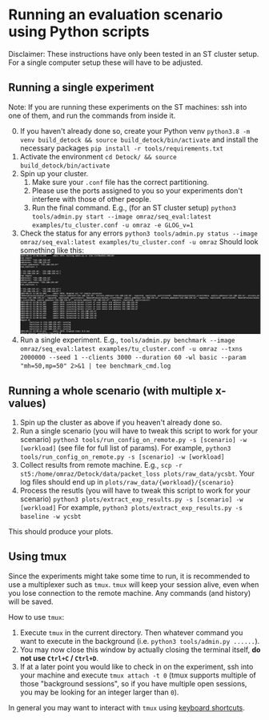 # Running an evaluation scenario using Python scripts

Disclaimer: These instructions have only been tested in an ST cluster setup. For a single computer setup these will have to be adjusted.

## Running a single experiment

Note: If you are running these experiments on the ST machines: ssh into one of them, and run the commands from inside it.

0. If you haven't already done so, create your Python venv `python3.8 -m venv build_detock && source build_detock/bin/activate` and install the necessary packages `pip install -r tools/requirements.txt`
1. Activate the environment `cd Detock/ && source build_detock/bin/activate`
2. Spin up your cluster.
    1. Make sure your `.conf` file has the correct partitioning.
    2. Please use the ports assigned to you so your experiments don't interfere with those of other people.
    3. Run the final command. E.g., (for an ST cluster setup) `python3 tools/admin.py start --image omraz/seq_eval:latest examples/tu_cluster.conf -u omraz -e GLOG_v=1`
3. Check the status for any errors `python3 tools/admin.py status --image omraz/seq_eval:latest examples/tu_cluster.conf -u omraz` Should look something like this: 
![Successful status](status_command_output.png)
4. Run a single experiment. E.g., `tools/admin.py benchmark --image omraz/seq_eval:latest examples/tu_cluster.conf -u omraz --txns 2000000 --seed 1 --clients 3000 --duration 60 -wl basic --param "mh=50,mp=50" 2>&1 | tee benchmark_cmd.log`

## Running a whole scenario (with multiple x-values)

1. Spin up the cluster as above if you heaven't already done so.
2. Run a single scenario (you will have to tweak this script to work for your scenario) `python3 tools/run_config_on_remote.py -s [scenario] -w [workload]` (see file for full list of params). For example, `python3 tools/run_config_on_remote.py -s [scenario] -w [workload]`
3. Collect results from remote machine. E.g., `scp -r st5:/home/omraz/Detock/data/packet_loss plots/raw_data/ycsbt`. Your log files should end up in `plots/raw_data/{workload}/{scenario}`
4. Process the resutls (you will have to tweak this script to work for your scenario) `python3 plots/extract_exp_results.py -s [scenario] -w [workload]` For example, `python3 plots/extract_exp_results.py -s baseline -w ycsbt`

This should produce your plots.

## Using tmux

Since the experiments might take some time to run, it is recommended to use a multiplexer such as `tmux`. `tmux` will keep your session alive, even when you lose connection to the remote machine. Any commands (and history) will be saved.

How to use `tmux`:

1. Execute `tmux` in the current directory. Then whatever command you want to execute in the background (i.e. `python3 tools/admin.py ......`).
2. You may now close this window by actually closing the terminal itself, **do not use `Ctrl+C` / `Ctrl+D`**.
3. If at a later point you would like to check in on the experiment, ssh into your machine and execute `tmux attach -t 0` (tmux supports multiple of those "background sessions", so if you have multiple open sessions, you may be looking for an integer larger than `0`).

In general you may want to interact with `tmux` using [keyboard shortcuts](https://gist.github.com/MohamedAlaa/2961058).
